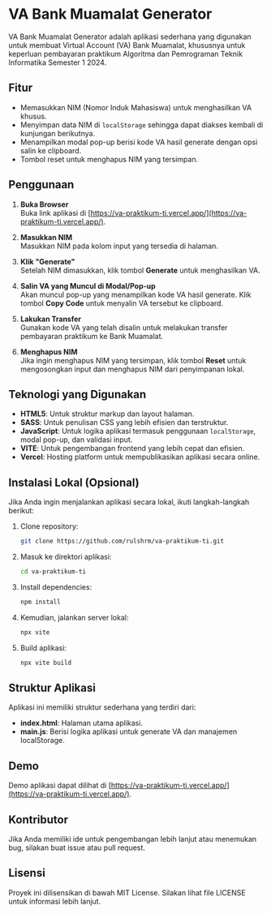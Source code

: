 # VA Bank Muamalat Generator

VA Bank Muamalat Generator adalah aplikasi sederhana yang digunakan untuk membuat Virtual Account (VA) Bank Muamalat, khususnya untuk keperluan pembayaran praktikum Algoritma dan Pemrograman Teknik Informatika Semester 1 2024.

## Fitur

- Memasukkan NIM (Nomor Induk Mahasiswa) untuk menghasilkan VA khusus.
- Menyimpan data NIM di `localStorage` sehingga dapat diakses kembali di kunjungan berikutnya.
- Menampilkan modal pop-up berisi kode VA hasil generate dengan opsi salin ke clipboard.
- Tombol reset untuk menghapus NIM yang tersimpan.

## Penggunaan

1. **Buka Browser**  
   Buka link aplikasi di [https://va-praktikum-ti.vercel.app/](https://va-praktikum-ti.vercel.app/).

2. **Masukkan NIM**  
   Masukkan NIM pada kolom input yang tersedia di halaman.

3. **Klik "Generate"**  
   Setelah NIM dimasukkan, klik tombol **Generate** untuk menghasilkan VA.

4. **Salin VA yang Muncul di Modal/Pop-up**  
   Akan muncul pop-up yang menampilkan kode VA hasil generate. Klik tombol **Copy Code** untuk menyalin VA tersebut ke clipboard.

5. **Lakukan Transfer**  
   Gunakan kode VA yang telah disalin untuk melakukan transfer pembayaran praktikum ke Bank Muamalat.

6. **Menghapus NIM**  
   Jika ingin menghapus NIM yang tersimpan, klik tombol **Reset** untuk mengosongkan input dan menghapus NIM dari penyimpanan lokal.

## Teknologi yang Digunakan

- **HTML5**: Untuk struktur markup dan layout halaman.
- **SASS**: Untuk penulisan CSS yang lebih efisien dan terstruktur.
- **JavaScript**: Untuk logika aplikasi termasuk penggunaan `localStorage`, modal pop-up, dan validasi input.
- **VITE**: Untuk pengembangan frontend yang lebih cepat dan efisien.
- **Vercel**: Hosting platform untuk mempublikasikan aplikasi secara online.

## Instalasi Lokal (Opsional)

Jika Anda ingin menjalankan aplikasi secara lokal, ikuti langkah-langkah berikut:

1. Clone repository:
   ```bash
   git clone https://github.com/rulshrm/va-praktikum-ti.git
   ```
2. Masuk ke direktori aplikasi:
   ```bash
   cd va-praktikum-ti
   ```
3. Install dependencies:
   ```bash
   npm install
   ```
4. Kemudian, jalankan server lokal:
   ```bash
   npx vite
   ```
5. Build aplikasi:
   ```bash
   npx vite build
   ```

## Struktur Aplikasi

Aplikasi ini memiliki struktur sederhana yang terdiri dari:

- **index.html**: Halaman utama aplikasi.
- **main.js**: Berisi logika aplikasi untuk generate VA dan manajemen localStorage.

## Demo

Demo aplikasi dapat dilihat di [https://va-praktikum-ti.vercel.app/](https://va-praktikum-ti.vercel.app/).

## Kontributor

Jika Anda memiliki ide untuk pengembangan lebih lanjut atau menemukan bug, silakan buat issue atau pull request.

## Lisensi

Proyek ini dilisensikan di bawah MIT License. Silakan lihat file LICENSE untuk informasi lebih lanjut.